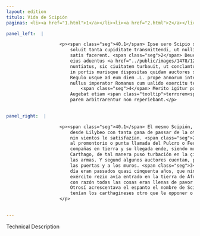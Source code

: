 ```yaml
---
layout: edition
titulo: Vida de Scipión
paginas: <li><a href="1.html">1</a></li><li><a href="2.html">2</a></li><li><a href="3.html">3</a></li><li><a href="4.html">4</a></li><li><a href="5.html">5</a></li><li><a href="6.html">6</a></li><li><a href="7.html">7</a></li><li><a href="8.html">8</a></li><li><a href="9.html">9</a></li><li><a href="10.html">10</a></li><li><a href="11.html">11</a></li><li><a href="12.html">12</a></li><li><a href="13.html">13</a></li><li><a href="14.html">14</a></li><li><a href="15.html">15</a></li><li><a href="16.html">16</a></li><li><a href="17.html">17</a></li><li><a href="18.html">18</a></li><li><a href="19.html">19</a></li><li><a href="20.html">20</a></li><li><a href="21.html">21</a></li><li><a href="22.html">22</a></li><li><a href="23.html">23</a></li><li><a href="24.html">24</a></li><li><a href="25.html">25</a></li><li><a href="26.html">26</a></li><li><a href="27.html">27</a></li><li><a href="28.html">28</a></li><li><a href="29.html">29</a></li><li><a href="30.html">30</a></li><li><a href="31.html">31</a></li><li><a href="32.html">32</a></li><li><a href="33.html">33</a></li><li><a href="34.html">34</a></li><li><a href="35.html">35</a></li><li><a href="36.html">36</a></li><li><a href="37.html">37</a></li><li><a href="38.html">38</a></li><li><a href="39.html">39</a></li><li><a href="40.html">40</a></li><li><a href="41.html">41</a></li><li><a href="42.html">42</a></li><li><a href="43.html">43</a></li><li><a href="44.html">44</a></li><li><a href="45.html">45</a></li><li><a href="46.html">46</a></li><li><a href="47.html">47</a></li><li><a href="48.html">48</a></li><li><a href="49.html">49</a></li><li><a href="50.html">50</a></li><li><a href="51.html">51</a></li><li><a href="52.html">52</a></li><li><a href="53.html">53</a></li><li><a href="54.html">54</a></li><li><a href="55.html">55</a></li><li><a href="56.html">56</a></li><li><a href="57.html">57</a></li><li><a href="58.html">58</a></li><li><a href="59.html">59</a></li><li><a href="60.html">60</a></li><li><a href="61.html">61</a></li><li><a href="62.html">62</a></li><li><a href="63.html">63</a></li><li><a href="64.html">64</a></li><li><a href="65.html">65</a></li><li><a href="66.html">66</a></li><li><a href="67.html">67</a></li><li><a href="68.html">68</a></li><li><a href="69.html">69</a></li><li><a href="70.html">70</a></li><li><a href="71.html">71</a></li><li><a href="72.html">72</a></li><li><a href="73.html">73</a></li><li><a href="74.html">74</a></li>

panel_left:  |

                    <p><span class="seg">40.1</span> Ipse uero Scipio satis iam omnibus constitutis e Lilybeo
                        soluit tanta cupiditate transmittendi, ut nulli ei neque remi neque uenti
                        satis facerent. <span class="seg">2</span> Deuectus est tamen paucis diebus ad <span class="tooltip">promontorium<span class="tooltiptext">promuntorium <span class="siglas">F M R S U s</span> </span></span> Pulchri, atque ibi omnes copias in terram exposuit. Sed celeriter
                        eius aduentus <a href="../public/images/1478/124v.jpg" target="new"><img class="facs" src="../public/images/1491/1491.jpg"/></a>[124v] Carthaginem
                        nuntiatus, sic ciuitatem turbauit, ut conclamtum esse ad arma stationesque
                        in portis murisque dispositas quidam auctores sint. <span class="seg">3</span> Nam a Marco
                        Regulo usque ad eum diem .L. prope annorum intercesserat spatium, ex quo
                        nullus imperator Romanus cum ualido exercitu terram Aphricam intrauerat.
                            <span class="seg">4</span> Merito igitur pauoris ac tumultus omnia erant plena.
                        Augebat etiam <span class="tooltip">terrorem<span class="tooltiptext">terroris <span class="siglas">F</span> pauorem <span class="siglas">P</span> </span></span> Scipionis nomen, cui Carthaginenses, quem ducem aut opponerent aut
                        parem arbitrarentur non reperiebant.</p>
                

panel_right:  |

                    <p><span class="seg">40.1</span> El mesmo Scipión, ya todas cosas puestas en orden, fizo vela
                        desde Lilybeo con tanta gana de passar de la otra parte, que ningunos remos
                        nin vientos le satisfazían. <span class="seg">2</span> Al cabo, en pocos días fue arribado
                        al promontorio o punta llamada del Pulcro o Fermoso, y allí puso sus
                        compañas en tierra y su llegada ende, siendo muy presto denunciada en
                        Carthago, de tal manera puso turbación en la çibdad que luego apellidaron a
                        las armas. Y segund algunos auctores cuentan, posieron estancias y guardas a
                        las puertas y a los muros. <span class="seg">3</span> Ca desde Marco Régulo fasta aquel
                        día eran passados quasi cinquenta años, que ningund capitán romano con
                        exército rezio avía entrado en la tierra de África. <span class="seg">4</span> Assí que
                        con razón todas las cosas eran llenas de pavor y de turbatión alterada.
                        Otrosí acrescentava el espanto el nombre de Scipión, al qual capitán non
                        tenían los carthagineses otro que le opponer o que pensassen fallarle egual.
                    </p>
                

---
```


Technical Description 